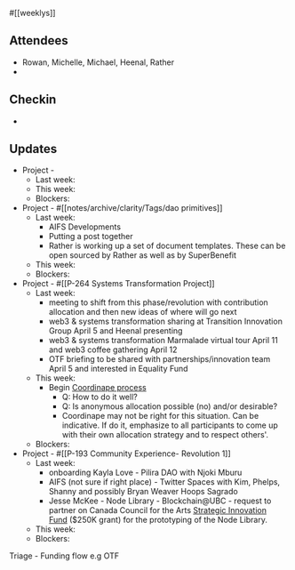 #[[weeklys]] 
## Attendees
- Rowan, Michelle, Michael, Heenal, Rather
- 

## Checkin
- 

## Updates
- Project - 
	- Last week: 
	- This week:
	- Blockers:
- Project - #[[notes/archive/clarity/Tags/dao primitives]] 
	- Last week: 
		- AIFS Developments 
		- Putting a post together
		- Rather is working up a set of document templates. These can be open sourced by Rather as well as by SuperBenefit 
	- This week: 
	- Blockers:
- Project - #[[P-264 Systems Transformation Project]] 
	- Last week: 
		- meeting to shift from this phase/revolution with contribution allocation and then new ideas of where will go next
		- web3 & systems transformation sharing at Transition Innovation Group April 5 and Heenal presenting
		- web3 & systems transformation Marmalade virtual tour April 11 and web3 coffee gathering April 12
		- OTF briefing to be shared with partnerships/innovation team April 5 and interested in Equality Fund
	- This week:
		- Begin [Coordinape process](https://app.clarity.so/superbenefit/docs/fa52b66f-0d5c-44a1-abae-9940bc13e9d5)
			- Q: How to do it well?
			- Q: Is anonymous allocation possible (no) and/or desirable?
			- Coordinape may not be right for this situation. Can be indicative. If do it, emphasize to all participants to come up with their own allocation strategy and to respect others'.
	- Blockers:
- Project - #[[P-193 Community Experience- Revolution 1]] 
	- Last week: 
		- onboarding Kayla Love - Pilira DAO with Njoki Mburu
		- AIFS (not sure if right place) - Twitter Spaces with Kim, Phelps, Shanny and possibly Bryan Weaver Hoops Sagrado
		- Jesse McKee - Node Library - Blockchain@UBC - request to partner on Canada Council for the Arts [Strategic Innovation Fund](https://canadacouncil.ca/funding/strategic-funds/strategic-innovation-fund/innovation-grants/cultivate) ($250K grant) for the prototyping of the Node Library.
	- This week:
	- Blockers:


Triage - Funding flow e.g OTF